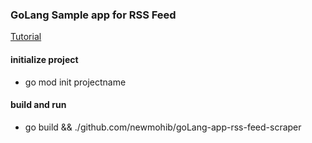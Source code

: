 ### GoLang Sample app for RSS Feed

[Tutorial](https://www.youtube.com/watch?v=dpXhDzgUSe4)

#### initialize project 
- go mod init projectname
#### build and run
- go build && ./github.com/newmohib/goLang-app-rss-feed-scraper